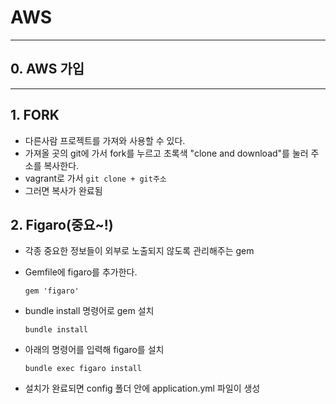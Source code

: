 # AWS

---

## 0. AWS 가입

---

## 1. FORK

- 다른사람 프로젝트를 가져와 사용할 수 있다.
- 가져올 곳의 git에 가서 fork를 누르고 초록색 "clone and download"를 눌러 주소를 복사한다.
- vagrant로 가서 `git clone + git주소` 
- 그러면 복사가 완료됨



## 2. Figaro(중요~!)

- 각종 중요한 정보들이 외부로 노출되지 않도록 관리해주는 gem

- Gemfile에 figaro를 추가한다.

  `gem 'figaro'`

- bundle install 명령어로 gem 설치

  `bundle install`

- 아래의 명령어를 입력해 figaro를 설치

  `bundle exec figaro install`

- 설치가 완료되면 config 폴더 안에 application.yml 파일이 생성

